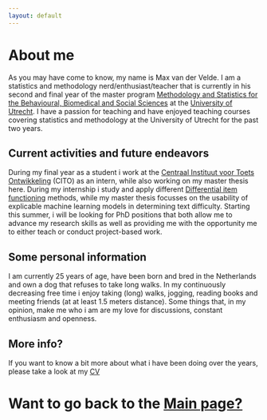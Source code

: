 ```yaml
---
layout: default
---
```



# About me
As you may have come to know, my name is Max van der Velde. I am a statistics and methodology nerd/enthusiast/teacher that is currently in his second and final year of the master program [Methodology and Statistics for the Behavioural, Biomedical and Social Sciences](https://www.uu.nl/masters/en/methodology-and-statistics-behavioural-biomedical-and-social-sciences) at the [University of Utrecht](https://www.uu.nl/). I have a passion for teaching and have enjoyed teaching courses covering statistics and methodology at the University of Utrecht for the past two years.  

## Current activities and future endeavors 
During my final year as a student i work at the [Centraal Instituut voor Toets Ontwikkeling](https://www.cito.nl/) (CITO) as an intern, while also working on my master thesis here. During my internship i study and apply different [Differential item functioning](https://link.springer.com/article/10.1007/s11336-014-9408-y) methods, while my master thesis focusses on the usability of explicable  machine learning models in determining text difficulty. Starting this summer, i will be looking for PhD positions that both allow me to  advance my research skills as well as providing me with the opportunity me to either teach or conduct project-based work. 

## Some personal information
I am currently 25 years of age, have been born and bred in the Netherlands and own a dog that refuses to take long walks. In my continuously decreasing free time i enjoy taking (long) walks, jogging, reading books and meeting friends (at at least 1.5 meters distance). Some things that, in my opinion, make me who i am are my love for discussions, constant enthusiasm and openness.  

## More info?
If you want to know a bit more about what i have been doing over the years, please take a look at my [CV](https://maxvandervelde.github.io/FInal_CV_12_01_2020.pdf)


# Want to go back to the [Main page?](https://maxvandervelde.github.io/)
